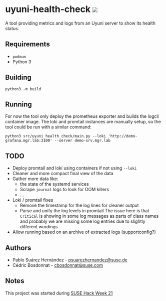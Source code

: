 # uyuni-health-check <img src="https://img.shields.io/badge/EXPERIMENTAL-WIP-red" />

A tool providing metrics and logs from an Uyuni server to show its health status.

## Requirements

* `podman`
* Python 3

## Building

    python3 -m build

##  Running

For now the tool only deploy the prometheus exporter and builds the logcli container image.
The loki and promtail instances are manually setup, so the tool could be run with a similar command:

    python3 src/uyuni_health_check/main.py --loki 'http://demo-grafana.mgr.lab:3100' --server demo-srv.mgr.lab

## TODO

* Deploy promtail and loki using containers if not using `--loki`
* Cleaner and more compact final view of the data
* Gather more data like:
  * the state of the systemd services
  * Scrape `journal` logs to look for OOM killers
  * ...
* Loki / promtail fixes
  * Remove the timestamp for the log lines for cleaner output
  * Parse and unify the log levels in promtail
    The issue here is that `Critical` is showing in some log messages as parts of class names and probably we are missing some log entries due to slightly different wordings.
* Allow running based on an archive of extracted logs (supportconfig?)

## Authors

- Pablo Suárez Hernández - <psuarezhernandez@suse.de>
- Cédric Bosdonnat - <cbosdonnat@suse.com>

## Notes

This project was started during [SUSE Hack Week 21](https://hackweek.opensuse.org/21/projects/create-tool-to-analyze-supportconfig-to-spot-common-suse-manager-issues)
